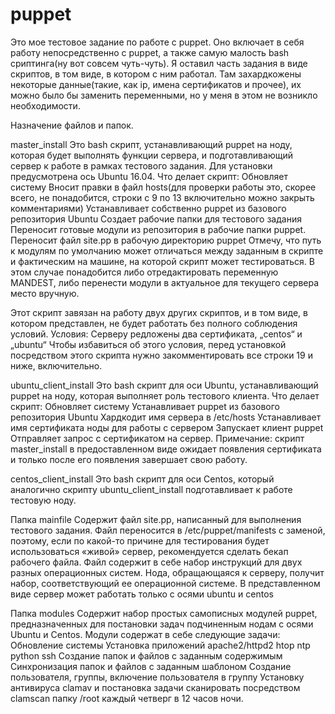 # puppet
Это мое тестовое задание по работе с puppet.
 Оно включает в себя работу непосредственно с puppet, а также самую малость bash сриптинга(ну вот совсем чуть-чуть). 
 Я оставил часть задания в виде скриптов, в том виде, в котором с ним работал. Там захардкожены некоторые данные(такие, как ip, имена сертификатов и прочее), их можно было бы заменить переменными, но у меня в этом не возникло необходимости.
 
Назначение файлов и папок.

 master_install
 Это bash скрипт, устанавливающий puppet на ноду, которая будет выполнять функции сервера, и подготавливающий сервер к работе в рамках тестового задания. Для установки предусмотрена ось Ubuntu 16.04.
 Что делает скрипт:
Обновляет систему
Вносит правки в файл hosts(для проверки работы это, скорее всего, не понадобится, строки с 9 по 13 включительно можно закрыть комментариями)
Устанавливает собственно puppet из базового репозитория Ubuntu
Создает рабочие папки для тестового задания
Переносит готовые модули из репозитория в рабочие папки puppet.
Переносит файл site.pp в рабочую директорию puppet
 Отмечу, что путь к модулям по умолчанию может отличаться между заданным в скрипте и фактическим на машине, на которой скрипт может тестироваться. В этом случае понадобится либо отредактировать переменную MANDEST, либо перенести модули в актуальное для текущего сервера место вручную.

 Этот скрипт завязан на работу двух других скриптов, и в том виде, в котором представлен, не будет работать без полного соблюдения условий.
	Условия:
	Серверу редложены два сертификата, „centos“ и „ubuntu“
 Чтобы избавиться об этого условия, перед установкой посредством этого скрипта нужно закомментировать все строки 19 и ниже, включительно.

ubuntu_client_install
 Это bash скрипт для оси Ubuntu, устанавливающий puppet на ноду, которая выполняет роль тестового клиента.
 Что делает скрипт:
 Обновляет систему
Устанавливает puppet из базового репозитория Ubuntu 
Хардкодит имя сервера в /etc/hosts
Устанавливает имя сертификата ноды для работы с сервером
Запускает клиент puppet
Отправляет запрос с сертификатом на сервер.
	Примечание: скрипт master_install в предоставленном виде ожидает появления сертификата и только после его появления завершает свою работу.

centos_client_install
 Это bash скрипт для оси Centos, который аналогично скрипту  ubuntu_client_install подготавливает к работе тестовую ноду.

Папка mainfile
 Содержит файл site.pp, написанный для выполнения тестового задания. Файл переносится в /etc/puppet/manifests с заменой, поэтому, если по какой-то причине для тестирования будет использоваться «живой» сервер, рекомендуется сделать бекап рабочего файла.
 Файл содержит в себе набор инструкций для двух разных операционных систем. Нода, обращающаяся к серверу, получит набор, соответствующий ее операционной системе.
 В представленном виде сервер может работать только с осями ubuntu и centos

Папка modules
 Содержит набор простых самописных модулей puppet, предназначенных для постановки задач подчиненным нодам с осями Ubuntu и Centos.
 Модули содержат в себе следующие задачи:
Обновление системы
Установка приложений
	apache2/httpd2
	htop
	ntp
	python
	ssh
Создание папок и файлов с заданным содержимым
Синхронизация папок и файлов с заданным шаблоном
Создание пользователя, группы, включение пользователя в группу
Установку антивируса clamav и постановка задачи сканировать посредством clamscan папку /root каждый четверг в 12 часов ночи.
